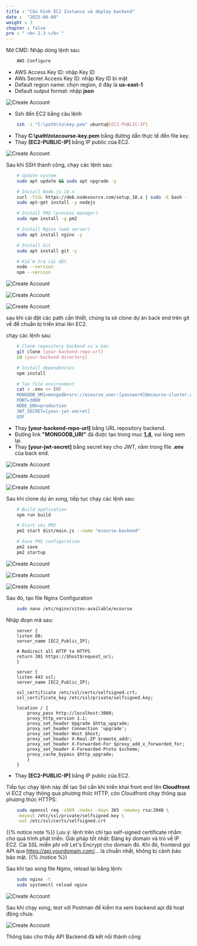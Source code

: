```yaml
---
title : "Cấu hình EC2 Instance và deploy backend"
date :  "2025-06-08"
weight : 3
chapter : false
pre : " <b> 2.3 </b> "
---
```


Mở CMD:
Nhập dòng lệnh sau:
```Bash
    AWS Configure
```
- AWS Access Key ID: nhập Key ID 
- AWs Secret Access Key ID: nhập Key ID bí mật
- Default region name: chọn region, ở đây là **us-east-1**
- Default output format: nhập **json**

![Create Account](/images/3/EC.png?featherlight=false&width=90pc)

- Ssh đến EC2 bằng câu lệnh
```bash
    ssh -i "C:\path\to\key.pem" ubuntu@[EC2-PUBLIC-IP]
```
- Thay **C:\path\to\ecourse-key.pem** bằng đường dẫn thực tế đến file key.
- Thay **[EC2-PUBLIC-IP]** bằng IP public của EC2.

![Create Account](/images/3/EC1.png?featherlight=false&width=90pc)

Sau khi SSH thành công, chạy các lệnh sau:
```bash
    # Update system
    sudo apt update && sudo apt upgrade -y

    # Install Node.js 18.x
    curl -fsSL https://deb.nodesource.com/setup_18.x | sudo -E bash -
    sudo apt-get install -y nodejs

    # Install PM2 (process manager)
    sudo npm install -g pm2

    # Install Nginx (web server)
    sudo apt install nginx -y

    # Install Git
    sudo apt install git -y

    # Kiểm tra cài đặt
    node --version
    npm --version
```
![Create Account](/images/3/EC2.png?featherlight=false&width=90pc)

![Create Account](/images/3/EC3.png?featherlight=false&width=90pc)

![Create Account](/images/3/EC4.png?featherlight=false&width=90pc)

sau khi cài đặt các path cần thiết, chúng ta sẽ clone dự án back end trên git về để chuẩn bị triển khai lên EC2.

chạy các lệnh sau:

```bash
    # Clone repository backend của bạn
    git clone [your-backend-repo-url]
    cd [your-backend-directory]

    # Install dependencies
    npm install

    # Tạo file environment
    cat > .env << EOF
    MONGODB_URI=mongodb+srv://ecourse_user:[password]@ecourse-cluster.xxxxx.mongodb.net/ecourse
    PORT=3000
    NODE_ENV=production
    JWT_SECRET=[your-jwt-secret]
    EOF
```
- Thay **[your-backend-repo-url]** bằng URL repository backend. 
- Đường link **"MONGODB_URI"** đã được tạo trong mục [**1.4**](/vi/1-create-new-aws-account/1.4-create-mongodb-database/), vui lòng xem lại.
- Thay **[your-jwt-secret]** bằng secret key cho JWT, nằm trong file **.env** của back end.

![Create Account](/images/3/EC5.png?featherlight=false&width=90pc)

![Create Account](/images/3/EC6.png?featherlight=false&width=90pc)

![Create Account](/images/3/EC9.png?featherlight=false&width=90pc)

Sau khi clone dự án xong, tiếp tục chạy các lệnh sau:

```bash
    # Build application
    npm run build

    # Start với PM2
    pm2 start dist/main.js --name "ecourse-backend"

    # Save PM2 configuration
    pm2 save
    pm2 startup
```
![Create Account](/images/3/EC6.png?featherlight=false&width=90pc)

![Create Account](/images/3/EC7.png?featherlight=false&width=90pc)

![Create Account](/images/3/EC8.png?featherlight=false&width=90pc)

Sau đó, tạo file Nginx Configuration

```bash
    sudo nano /etc/nginx/sites-available/ecourse
```

Nhập đoạn mã sau:

```nginx
    server {
    listen 80;
    server_name [EC2_Public_IP];

    # Redirect all HTTP to HTTPS
    return 301 https://$host$request_uri;
    }

    server {
    listen 443 ssl;
    server_name [EC2_Public_IP];

    ssl_certificate /etc/ssl/certs/selfsigned.crt;
    ssl_certificate_key /etc/ssl/private/selfsigned.key;

    location / {
        proxy_pass http://localhost:3000;
        proxy_http_version 1.1;
        proxy_set_header Upgrade $http_upgrade;
        proxy_set_header Connection 'upgrade';
        proxy_set_header Host $host;
        proxy_set_header X-Real-IP $remote_addr;
        proxy_set_header X-Forwarded-For $proxy_add_x_forwarded_for;
        proxy_set_header X-Forwarded-Proto $scheme;
        proxy_cache_bypass $http_upgrade;
        }
    }
```
- Thay **[EC2-PUBLIC-IP]** bằng IP public của EC2.

Tiếp tục chạy lệnh này để tạo Ssl cần khi triển khai front end lên **Cloudfront** vì EC2 chạy thông qua phương thức HTTP, còn Cloudfront chạy thông qua phương thức HTTPS:

```bash
    sudo openssl req -x509 -nodes -days 365 -newkey rsa:2048 \
    -keyout /etc/ssl/private/selfsigned.key \
    -out /etc/ssl/certs/selfsigned.crt
```

{{% notice note %}}
Lưu ý: lệnh trên chỉ tạo self-signed certificate nhằm cho quá trình phát triển.
Giải pháp tốt nhất: Đăng ký domain và trỏ về IP EC2. Cài SSL miễn phí với Let's Encrypt cho domain đó. Khi đó, frontend gọi API qua https://api.yourdomain.com/... là chuẩn nhất, không bị cảnh báo bảo mật.
{{% /notice %}}

Sau khi tạo xong file Nginx, reload lại bằng lệnh:

```bash
    sudo nginx -t
    sudo systemctl reload nginx
```

![Create Account](/images/3/EC10.png?featherlight=false&width=90pc)

Sau khi chạy xong, test với Postman để kiểm tra xem backend api đã hoạt động chưa:

![Create Account](/images/3/EC11.png?featherlight=false&width=90pc)

Thông báo cho thấy API Backend đã kết nối thành công